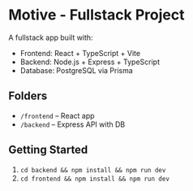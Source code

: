 # Motive - Fullstack Project

A fullstack app built with:

- Frontend: React + TypeScript + Vite
- Backend: Node.js + Express + TypeScript
- Database: PostgreSQL via Prisma

## Folders
- `/frontend` – React app
- `/backend` – Express API with DB

## Getting Started
1. `cd backend && npm install && npm run dev`
2. `cd frontend && npm install && npm run dev`
